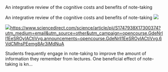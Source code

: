 An integrative review of the cognitive costs and benefits of note-taking

An integrative review of the cognitive costs and benefits of note-taking
![](../_resources/9daf6d3fb9340582c6a2d0a6ff067538.png)

![](../_resources/863c27bef14f3edd55d2cb374407367e.png)https://www.sciencedirect.com/science/article/pii/S1747938X17300374?utm_medium=email&utm_source=other&utm_campaign=opencourse.GdeNrll1EeSROyIACtiVvg.announcements~opencourse.GdeNrll1EeSROyIACtiVvg.6VdCMhsPEemg8Ar3iMdNuA

Students frequently engage in note-taking to improve the amount of information they remember from lectures. One beneficial effect of note-taking is kn…